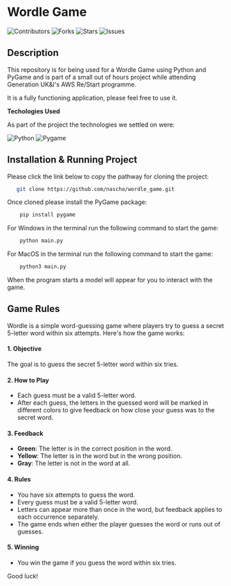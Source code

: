 # Wordle Game

![Contributors](https://img.shields.io/github/contributors/nascho/react-calculator?style=plastic) ![Forks](https://img.shields.io/github/forks/nascho/react-calculator) ![Stars](https://img.shields.io/github/stars/nascho/react-calculator) ![Issues](https://img.shields.io/github/issues/nascho/react-calculator)


## Description 

This repository is for being used for a Wordle Game using Python and PyGame and is part of a small out of hours project while attending Generation UK&I's AWS Re/Start programme.

It is a fully functioning application, please feel free to use it.


__Techologies Used__ 

As part of the project the technologies we settled on were:

![Python](https://img.shields.io/badge/-Python-blue?style=flat-square&logo=python&logoColor=white) ![Pygame](https://img.shields.io/badge/-Pygame-green?style=flat-square&logo=python&logoColor=white)


## Installation & Running Project

Please click the link below to copy the pathway for cloning the project:

```sh
   git clone https://github.com/nascho/wordle_game.git
```

Once cloned please install the PyGame package:

```sh
    pip install pygame
```

For Windows in the terminal run the following command to start the game:

```sh
    python main.py
```

For MacOS in the terminal run the following command to start the game:

```sh
    python3 main.py
```

When the program starts a model will appear for you to interact with the game.

## Game Rules

Wordle is a simple word-guessing game where players try to guess a secret 5-letter word within six attempts. Here's how the game works:

#### 1. **Objective**
The goal is to guess the secret 5-letter word within six tries.

#### 2. **How to Play**
- Each guess must be a valid 5-letter word.
- After each guess, the letters in the guessed word will be marked in different colors to give feedback on how close your guess was to the secret word.

#### 3. **Feedback**
- **Green**: The letter is in the correct position in the word.
- **Yellow**: The letter is in the word but in the wrong position.
- **Gray**: The letter is not in the word at all.

#### 4. **Rules**
- You have six attempts to guess the word.
- Every guess must be a valid 5-letter word.
- Letters can appear more than once in the word, but feedback applies to each occurrence separately.
- The game ends when either the player guesses the word or runs out of guesses.

#### 5. **Winning**
- You win the game if you guess the word within six tries.

Good luck!
